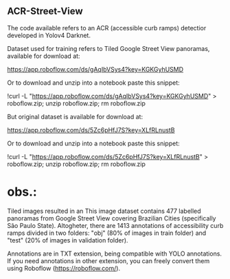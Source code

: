 ## ACR-Street-View

The code available refers to an ACR (accessible curb ramps) detectior developed in Yolov4 Darknet.

Dataset used for training refers to Tiled Google Street View panoramas, available for download at:

https://app.roboflow.com/ds/gAqIbVSys4?key=KGKGyhUSMD

Or to download and unzip into a notebook paste this snippet:

!curl -L "https://app.roboflow.com/ds/gAqIbVSys4?key=KGKGyhUSMD" > roboflow.zip; unzip roboflow.zip; rm roboflow.zip


But original dataset is available for download at:

https://app.roboflow.com/ds/5Zc6pHfJ7S?key=XLfRLnustB

Or to download and unzip into a notebook paste this snippet:

!curl -L "https://app.roboflow.com/ds/5Zc6pHfJ7S?key=XLfRLnustB" > roboflow.zip; unzip roboflow.zip; rm roboflow.zip


# obs.:
Tiled images resulted in an 
This image dataset contains 477 labelled panoramas from Google Street View covering Brazilian Cities (specifically São Paulo State). Altogheter, there are 1413 annotations of accessibility curb ramps divided in two folders: "obj" (80% of images in train folder) and "test" (20% of images in validation folder).

Annotations are in TXT extension, being compatible with YOLO annotations. If you need annotations in other extension, you can freely convert them using Roboflow (https://roboflow.com/).

